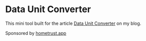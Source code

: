 # Data Unit Converter

This mini tool built for the article [Data Unit Converter](https://ilyasozkurt.com/tools/data-units-conversion/) on my blog.

Sponsored by [hometrust.app](https://hometrust.app "Property Reviews Platform")

